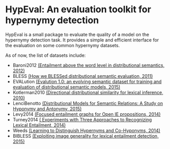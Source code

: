 # HypEval: An evaluation toolkit for hypernymy detection

HypEval is a small package to evaluate the quality of a model on the hypernymy detection task.
It provides a simple and efficient interface for the evaluation on some common hypernymy datasets.

As of now, the list of datasets include:
- Baroni2012 [(Entailment above the word level in distributional semantics, 2012)](https://dl.acm.org/citation.cfm?id=2380822)
- BLESS [(How we BLESSed distributional semantic evaluation, 2011)](https://dl.acm.org/citation.cfm?id=2140491)
- EVALution [(Evalution 1.0: an evolving semantic dataset for training and evaluation of distributional semantic models, 2015)](https://www.aclweb.org/anthology/W15-4208)
- Kotlerman2010 [(Directional distributional similarity for lexical inference, 2010)](https://dl.acm.org/citation.cfm?id=1897650)
- LenciBenotto [(Distributional Models for Semantic Relations: A Study on Hyponymy and Antonymy, 2015)](https://books.google.ch/books/about/Distributional_Models_for_Semantic_Relat.html?id=J-aAnQAACAAJ&redir_esc=y)
- Levy2014 [(Focused entailment graphs for Open IE propositions, 2014)](http://www.aclweb.org/anthology/W14-1610)
- Turney2014 [(
Experiments with Three Approaches to Recognizing Lexical Entailment, 2014)](https://arxiv.org/abs/1401.8269)
- Weeds [(Learning to Distinguish Hypernyms and Co-Hyponyms, 2014)](http://www.aclweb.org/anthology/C14-1212)
- BIBLESS [(Exploiting image generality for lexical entailment detection, 2015)](https://aclanthology.coli.uni-saarland.de/papers/P15-2020/p15-2020)

